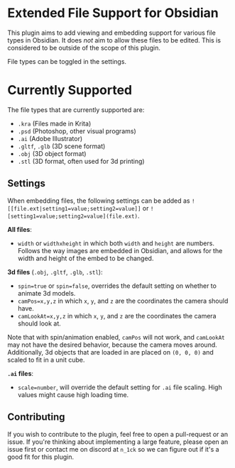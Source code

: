 # Extended File Support for Obsidian

This plugin aims to add viewing and embedding support for various file types in Obsidian. 
It does *not* aim to allow these files to be edited. 
This is considered to be outside of the scope of this plugin.

File types can be toggled in the settings.

# Currently Supported

The file types that are currently supported are:

- `.kra` (Files made in Krita)
- `.psd` (Photoshop, other visual programs)
- `.ai` (Adobe Illustrator)
- `.gltf`, `.glb` (3D scene format)
- `.obj` (3D object format)
- `.stl` (3D format, often used for 3d printing)

## Settings

When embedding files, the following settings can be added as `![[file.ext|setting1=value;setting2=value]]` or `![setting1=value;setting2=value](file.ext)`.

**All files**:

- `width` or `widthxheight` in which both `width` and `height` are numbers. Follows the way images are embedded in Obsidian, and allows for the width and height of the embed to be changed.

**3d files** (`.obj`, `.gltf`, `.glb`, `.stl`):

- `spin=true` or `spin=false`, overrides the default setting on whether to animate 3d models.
- `camPos=x,y,z` in which `x`, `y`, and `z` are the coordinates the camera should have.
- `camLookAt=x,y,z` in which `x`, `y`, and `z` are the coordinates the camera should look at.

Note that with spin/animation enabled, `camPos` will not work, and `camLookAt` may not have the desired behavior, because the camera moves around.
Additionally, 3d objects that are loaded in are placed on `(0, 0, 0)` and scaled to fit in a unit cube.

**`.ai` files**:

- `scale=number`, will override the default setting for `.ai` file scaling. High values might cause high loading time.

## Contributing

If you wish to contribute to the plugin, feel free to open a pull-request or an issue.
If you're thinking about implementing a large feature, please open an issue first or contact me on discord at `n_1ck` 
so we can figure out if it's a good fit for this plugin.
